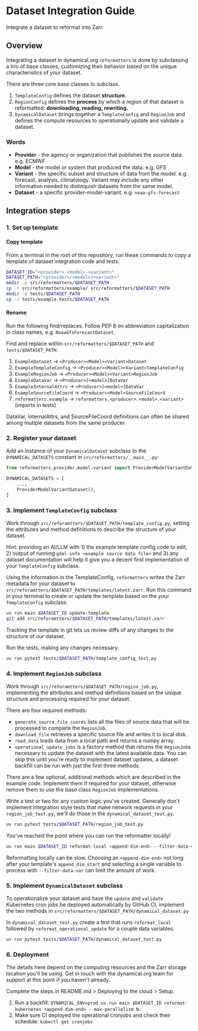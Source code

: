 # Dataset Integration Guide
Integrate a dataset to reformat into Zarr.

## Overview
Integrating a dataset in dynamical.org `reformatters` is done by subclassing a trio of base classes, customizing their behavior based on the unique characteristics of your dataset.

There are three core base classes to subclass.
1. `TemplateConfig` defines the dataset **structure**.
1. `RegionConfig` defines the **process** by which a region of that dataset is reformatted: **downloading, reading, rewriting.**
1. `DynamicalDataset` brings together a `TemplateConfig` and `RegionJob` and defines the compute resources to operationally update and validate a dataset.

### Words
* **Provider** - the agency or organization that publishes the source data. e.g. ECMWF
* **Model** - the model or system that produced the data. e.g. GFS
* **Variant** - the specific subset and structure of data from the model. e.g. forecast, analysis, climatology. Variant may include any other information needed to distinquish datasets from the same model.
* **Dataset** - a specific provider-model-variant. e.g. `noaa-gfs-forecast`



## Integration steps

### 1. Set up template

#### Copy template
From a terminal in the root of this repository, run these commands to copy a template of dataset integration code and tests.
```bash
DATASET_ID="<provider>-<model>-<variant>"
DATASET_PATH="<provider>/<model>/<variant>"
mkdir -p src/reformatters/$DATASET_PATH
cp -r src/reformatters/example/ src/reformatters/$DATASET_PATH
mkdir -p tests/$DATASET_PATH
cp -r tests/example tests/$DATASET_PATH
```

#### Rename
Run the following find/replaces. Follow PEP 8 on abbreviation capitalization in class names, e.g. `NoaaGfsForecastDataset`.

Find and replace within `src/reformatters/$DATASET_PATH` and `tests/$DATASET_PATH`:
1. `ExampleDataset` -> `<Producer><Model><Variant>Dataset`
1. `ExampleTemplateConfig` -> `<Producer><Model><Variant>TemplateConfig`
1. `ExampleRegionJob` -> `<Producer><Model><Variant>RegionJob`
1. `ExampleDataVar` -> `<Producer>[<model>]DataVar`
1. `ExampleInternalAttrs` -> `<Producer>[<model>]DataVar`
1. `ExampleSourceFileCoord` -> `<Producer><Model>SourceFileCoord`
1. `reformatters.example` -> `reformatters.<producer>.<model>.<variant>` (imports in tests)

DataVar, InternalAttrs, and SourceFileCoord definitions can often be shared among mutiple datasets from the same producer.

### 2. Register your dataset

Add an instance of your `DynamicalDataset` subclass to the `DYNAMICAL_DATASETS` constant in `src/reformatters/__main__.py`:
```python
from reformatters.provider.model.variant import ProviderModelVariantDataset

DYNAMICAL_DATASETS = [
    ...,
    ProviderModelVariantDataset(),
]
```

### 3. Implement `TemplateConfig` subclass

Work through `src/reforamtters/$DATASET_PATH/template_config.py`, setting the attributes and method definitions to describe the structure of your dataset.

Hint: providing an AI/LLM with 1) the example template config code to edit, 2) output of running `gdal-info <example source data file>` and 3) any dataset documentation will help it give you a decent first implementation of your `TemplateConfig` subclass.

Using the information in the TemplateConfig, `reformatters` writes the Zarr metadata for your dataset to `src/reforamtters/$DATASET_PATH/templates/latest.zarr`.  Run this command in your terminal to create or update the template based on the your `TemplateConfig` subclass:
```bash
uv run main $DATASET_ID update-template
git add src/reforamtters/$DATASET_PATH/templates/latest.zarr
```
Tracking the template in git lets us review diffs of any changes to the structure of our dataset.

Run the tests, making any changes necessary.
```bash
uv run pytest tests/$DATASET_PATH/template_config_test.py
```

### 4. Implement `RegionJob` subclass

Work through `src/reforamtters/$DATASET_PATH/region_job.py`, implementing the attributes and method definitions based on the unique structure and processing required for your dataset.

There are four required methods:
* `generate_source_file_coords` lists all the files of source data that will be processed to complete the `RegionJob`.
* `download_file` retrieves a specific source file and writes it to local disk.
* `read_data` loads data from a local path and returns a numpy array.
* `operational_update_jobs` is a factory method that returns the `RegionJob`s necessary to update the dataset with the latest available data. You can skip this until you're ready to implement dataset updates, a dataset backfill can be run with just the first three methods.

There are a few optional, additional methods which are described in the example code. Implement them if required for your dataset, otherwise remove them to use the base class `RegionJob` implementations.

Write a test or two for any custom logic you've created. Generally don't implement integration style tests that make network requests in your `region_job_test.py`, we'll do those in the `dynamical_dataset_test.py`.
```bash
uv run pytest tests/$DATASET_PATH/region_job_test.py
```

You've reached the point where you can run the reformatter locally!
```bash
uv run main $DATASET_ID reformat-local <append-dim-end> --filter-data-var <data var name>
```
Reformatting locally can be slow. Choosing an `<append-dim-end>` not long after your template's `append_dim_start` and selecting a single variable to process with `--filter-data-var` can limit the amount of work.


### 5. Implement `DynamicalDataset` subclass

To operationalize your dataset and have the `update` and `validate` Kubernetes cron jobs be deployed automatically by GitHub CI, implement the two methods in `src/reformatters/$DATASET_PATH/dynamical_dataset.py`

In `dynamical_dataset_test.py` create a test that runs `reformat_local` followed by `reformat_operational_update` for a couple data variables.
```bash
uv run pytest tests/$DATASET_PATH/dynamical_dataset_test.py
```


### 6. Deployment

The details here depend on the computing resources and the Zarr storage location you'll be using. Get in touch with the dynamical.org team for support at this point if you haven't already.

Complete the steps in README.md > Deploying to the cloud > Setup.

1. Run a backfill: `DYNAMICAL_ENV=prod uv run main $DATASET_ID reformat-kubernetes <append-dim-end> --max-parallelism N`.
1. Make sure CI deployed the operational cronjobs and check their schedule: `kubectl get cronjobs`